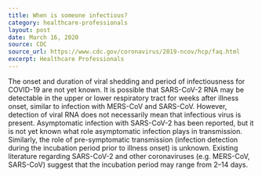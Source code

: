 ```yaml
---
title: When is someone infectious?
category: healthcare-professionals
layout: post
date: March 16, 2020
source: CDC
source_url: https://www.cdc.gov/coronavirus/2019-ncov/hcp/faq.html
excerpt: Healthcare Professionals
---
```


The onset and duration of viral shedding and period of infectiousness for COVID-19 are not yet known. It is possible that SARS-CoV-2 RNA may be detectable in the upper or lower respiratory tract for weeks after illness onset, similar to infection with MERS-CoV and SARS-CoV. However, detection of viral RNA does not necessarily mean that infectious virus is present. Asymptomatic infection with SARS-CoV-2 has been reported, but it is not yet known what role asymptomatic infection plays in transmission. Similarly, the role of pre-symptomatic transmission (infection detection during the incubation period prior to illness onset) is unknown. Existing literature regarding SARS-CoV-2 and other coronaviruses (e.g. MERS-CoV, SARS-CoV) suggest that the incubation period may range from 2–14 days.
